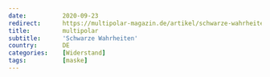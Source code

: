 ```yaml
---
date:          2020-09-23
redirect:      https://multipolar-magazin.de/artikel/schwarze-wahrheiten
title:         multipolar
subtitle:      'Schwarze Wahrheiten'
country:       DE
categories:    [Widerstand]
tags:          [maske]
---
```

